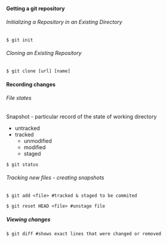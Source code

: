 #### Getting a git repository
###### Initializing a Repository in an Existing Directory
```shell
$ git init
```
###### Cloning an Existing Repository
```shell
$ git clone [url] [name]
```

#### Recording changes
###### File states
Snapshot - particular record of the state of working directory
- untracked
- tracked
  - unmodified
  - modified
  - staged

```shell
$ git status
```
###### Tracking new files - creating snapshots
```shell
$ git add <file> #tracked & staged to be commited
```
```shell
$ git reset HEAD <file> #unstage file
```
##### Viewing changes
```shell
$ git diff #shows exact lines that were changed or removed
```
